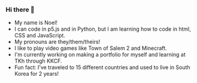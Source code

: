 ### Hi there 👋

- My name is Noel!
- I can code in p5.js and in Python, but I am learning how to code in html, CSS and JavaScript.
- My pronouns are they/them/theirs!
- I like to play video games like Town of Salem 2 and Minecraft.
- I'm currently working on making a portfolio for myself and learning at TKh through KKCF.
- Fun fact: I've traveled to 15 different countries and used to live in South Korea for 2 years!

<!--
**NoelCelestin/NoelCelestin** is a ✨ _special_ ✨ repository because its `README.md` (this file) appears on your GitHub profile.

Here are some ideas to get you started:

- 🔭 I’m currently working on ...
- 🌱 I’m currently learning ...
- 👯 I’m looking to collaborate on ...
- 🤔 I’m looking for help with ...
- 💬 Ask me about ...
- 📫 How to reach me: ...
- 😄 Pronouns: ...
- ⚡ Fun fact: ...
-->
